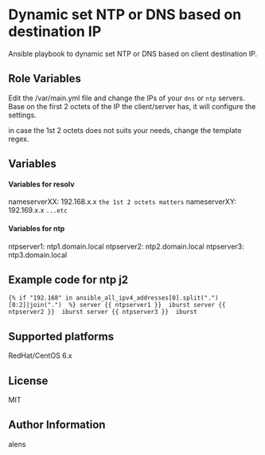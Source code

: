 Dynamic set NTP or DNS based on destination IP
=========

Ansible playbook to dynamic set NTP or DNS based on client destination IP.

Role Variables
--------------

Edit the /var/main.yml file and change the IPs of your `dns` or `ntp` servers.
Base on the first 2 octets of the IP the client/server has, it will configure the settings.

in case the 1st 2 octets does not suits your needs, change the template regex.


## Variables
#### Variables for resolv
nameserverXX: 192.168.x.x `the 1st 2 octets matters`
nameserverXY: 192.169.x.x `...etc`
#### Variables for ntp
ntpserver1: ntp1.domain.local
ntpserver2: ntp2.domain.local
ntpserver3: ntp3.domain.local


## Example code for ntp j2
`
{% if "192.168" in ansible_all_ipv4_addresses[0].split(".")[0:2]|join(".")  %}
server {{ ntpserver1 }}  iburst
server {{ ntpserver2 }}  iburst
server {{ ntpserver3 }}  iburst
`



Supported platforms
--------------
RedHat/CentOS 6.x

License
-------

MIT

Author Information
------------------
alens

